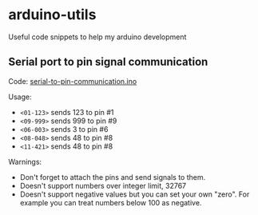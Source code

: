 arduino-utils
=============

Useful code snippets to help my arduino development

Serial port to pin signal communication
------
Code:
[serial-to-pin-communication.ino](https://github.com/feyzo/arduino-utils/blob/master/serial-to-pin-communication.ino)

Usage:
- `<01-123>` sends 123 to pin #1
- `<09-999>` sends 999 to pin #9
- `<06-003>` sends 3   to pin #6
- `<08-048>` sends 48  to pin #8
- `<11-421>` sends 48  to pin #8

Warnings:
- Don't forget to attach the pins and send signals to them.
- Doesn't support numbers over integer limit, 32767
- Doesn't support negative values but you can set your own "zero". For example you can treat numbers below 100 as negative.
